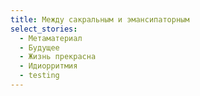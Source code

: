 ```yaml
---
title: Между сакральным и эмансипаторным
select_stories:
  - Метаматериал
  - Будущее
  - Жизнь прекрасна
  - Идиорритмия
  - testing
---
```

